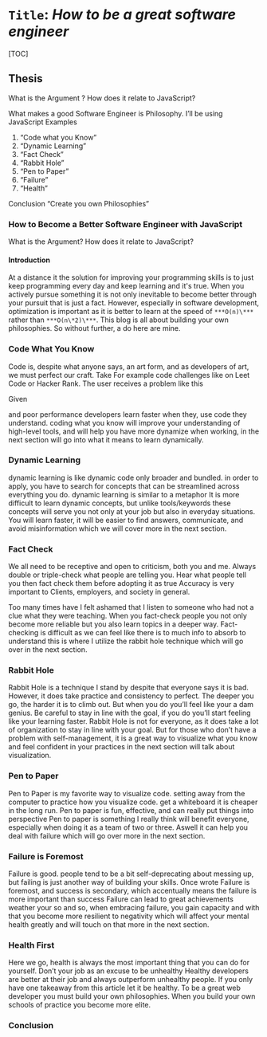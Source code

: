 # **`Title`**: *How to be a great software engineer*

[TOC]

## Thesis 

What is the Argument ? How does it relate to JavaScript?

What makes a good Software Engineer is Philosophy. I’ll be using JavaScript Examples

1. “Code what you Know”
2. “Dynamic Learning”
3. “Fact Check”
4. “Rabbit Hole”
5. “Pen to Paper”
6. “Failure”
7. “Health”

Conclusion “Create you own Philosophies”



### How to Become a Better Software Engineer with JavaScript

What is the Argument? How does it relate to JavaScript?

#### Introduction

At a distance it the solution for improving your programming skills is to just keep programming every day and keep learning and it's true. When you actively pursue something it is not only inevitable to become better through your pursuit that is just a fact. However, especially in software development, optimization is important as it is better to learn at the speed of `***O(n)\***` rather than `***O(n\*2)\***`. This blog is all about building your own philosophies. So without further, a do here are mine.

### Code What You Know

Code is, despite what anyone says, an art form, and as developers of art, we must perfect our craft. Take For example code challenges like on Leet Code or Hacker Rank. The user receives a problem like this 

Given

and poor performance developers learn faster when they, use code they understand. coding what you know will improve your understanding of high-level tools, and will help you have more dynamize when working, in the next section will go into what it means to learn dynamically.



### Dynamic Learning

dynamic learning is like dynamic code only broader and bundled. in order to apply, you have to search for concepts that can be streamlined across everything you do. dynamic learning is similar to a metaphor It is more difficult to learn dynamic concepts, but unlike tools/keywords these concepts will serve you not only at your job but also in everyday situations. You will learn faster, it will be easier to find answers, communicate, and avoid misinformation which we will cover more in the next section.

### Fact Check

We all need to be receptive and open to criticism, both you and me. Always double or triple-check what people are telling you. Hear what people tell you then fact check them before adopting it as true Accuracy is very important to Clients, employers, and society in general.

Too many times have I felt ashamed that I listen to someone who had not a clue what they were teaching. When you fact-check people you not only become more reliable but you also learn topics in a deeper way. Fact-checking is difficult as we can feel like there is to much info to absorb to understand this is where I utilize the rabbit hole technique which will go over in the next section.

### Rabbit Hole

Rabbit Hole is a technique I stand by despite that everyone says it is bad. However, it does take practice and consistency to perfect. The deeper you go, the harder it is to climb out. But when you do you’ll feel like your a dam genius. Be careful to stay in line with the goal, if you do you’ll start feeling like your learning faster. Rabbit Hole is not for everyone, as it does take a lot of organization to stay in line with your goal. But for those who don’t have a problem with self-management, it is a great way to visualize what you know and feel confident in your practices in the next section will talk about visualization.

### Pen to Paper

Pen to Paper is my favorite way to visualize code. setting away from the computer to practice how you visualize code. get a whiteboard it is cheaper in the long run. Pen to paper is fun, effective, and can really put things into perspective Pen to paper is something I really think will benefit everyone, especially when doing it as a team of two or three. Aswell it can help you deal with failure which will go over more in the next section.

### Failure is Foremost

Failure is good. people tend to be a bit self-deprecating about messing up, but failing is just another way of building your skills. Once wrote Failure is foremost, and success is secondary, which accentually means the failure is more important than success Failure can lead to great achievements weather your so and so, when embracing failure, you gain capacity and with that you become more resilient to negativity which will affect your mental health greatly and will touch on that more in the next section.

### Health First

Here we go, health is always the most important thing that you can do for yourself. Don’t your job as an excuse to be unhealthy Healthy developers are better at their job and always outperform unhealthy people. If you only have one takeaway from this article let it be healthy. To be a great web developer you must build your own philosophies. When you build your own schools of practice you become more elite.

### Conclusion

